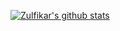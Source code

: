 
[![Zulfikar's github stats](https://github-readme-stats.vercel.app/api?username=zulfikarmuzakir)](https://github.com/zulfikarmuzakir/zulfikarmuzakir)